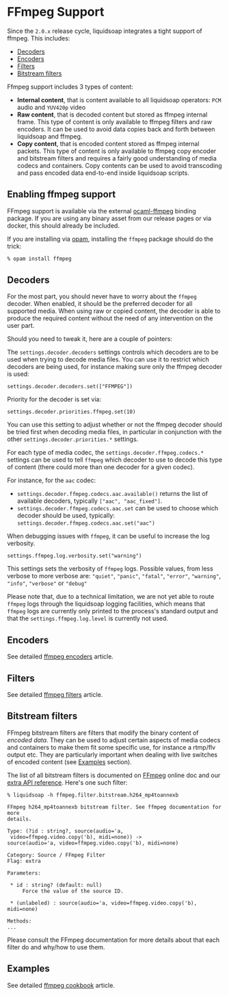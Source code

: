 # FFmpeg Support

Since the `2.0.x` release cycle, liquidsoap integrates a tight support of ffmpeg. This includes:

- [Decoders](#decoders)
- [Encoders](#encoders)
- [Filters](#filters)
- [Bitstream filters](#bitstream-filters)

Ffmpeg support includes 3 types of content:

- **Internal content**, that is content available to all liquidsoap operators: `PCM` audio and `YUV420p` video
- **Raw content**, that is decoded content but stored as ffmpeg internal frame.
  This type of content is only available to ffmpeg filters and raw encoders. It can be used to avoid data copies back and forth between liquidsoap and ffmpeg.
- **Copy content**, that is encoded content stored as ffmpeg internal packets.
  This type of content is only available to ffmpeg copy encoder and bitstream filters and requires a fairly good understanding of media codecs and containers.
  Copy contents can be used to avoid transcoding and pass encoded data end-to-end inside liquidsoap scripts.

## Enabling ffmpeg support

FFmpeg support is available via the external [ocaml-ffmpeg](https://github.com/savonet/ocaml-ffmpeg) binding package. If you are using any binary asset from
our release pages or via docker, this should already be included.

If you are installing via [opam](https://opam.ocaml.org/), installing the `ffmpeg` package should do the trick:

```sh
% opam install ffmpeg
```

## Decoders

For the most part, you should never have to worry about the `ffmpeg` decoder. When enabled, it should be the preferred decoder for all supported media.
When using raw or copied content, the decoder is able to produce the required content without the need of any intervention on the user part.

Should you need to tweak it, here are a couple of pointers:

The `settings.decoder.decoders` settings controls which decoders are to be used when trying to decode media files.
You can use it to restrict which decoders are being used, for instance making sure only the ffmpeg decoder is used:

```liquidsoap
settings.decoder.decoders.set(["FFMPEG"])
```

Priority for the decoder is set via:

```liquidsoap
settings.decoder.priorities.ffmpeg.set(10)
```

You can use this setting to adjust whether or not the ffmpeg decoder should be tried first when decoding media files, in particular in
conjunction with the other `settings.decoder.priorities.*` settings.

For each type of media codec, the `settings.decoder.ffmpeg.codecs.*` settings can be used to tell `ffmpeg` which decoder to use to
decode this type of content (there could more than one decoder for a given codec).

For instance, for the `aac` codec:

- `settings.decoder.ffmpeg.codecs.aac.available()` returns the list of available decoders, typically `["aac", "aac_fixed"]`.
- `settings.decoder.ffmpeg.codecs.aac.set` can be used to choose which decoder should be used, typically: `settings.decoder.ffmpeg.codecs.aac.set("aac")`

When debugging issues with `ffmpeg`, it can be useful to increase the log verbosity.

```liquidsoap
settings.ffmpeg.log.verbosity.set("warning")
```

This settings sets the verbosity of `ffmpeg` logs. Possible values, from less verbose to more verbose are:
`"quiet"`, `"panic"`, `"fatal"`, `"error"`, `"warning"`, `"info"`, `"verbose"` or `"debug"`

Please note that, due to a technical limitation, we are not yet able to route `ffmpeg` logs through
the liquidsoap logging facilities, which means that `ffmpeg` logs are currently only printed to the
process's standard output and that the `settings.ffmpeg.log.level` is currently not used.

## Encoders

See detailed [ffmpeg encoders](ffmpeg_encoder.html) article.

## Filters

See detailed [ffmpeg filters](ffmpeg_filters.html) article.

## Bitstream filters

FFmpeg bitstream filters are filters that modify the binary content of _encoded data_. They can be used to adjust certain aspects of
media codecs and containers to make them fit some specific use, for instance a rtmp/flv output etc. They are particularly important
when dealing with live switches of encoded content (see [Examples](#examples) section).

The list of all bitstream filters is documented on [FFmpeg](https://www.ffmpeg.org/ffmpeg-bitstream-filters.html) online doc and
our [extra API reference](reference-extras.html). Here's one such filter:

```liquidsoap
% liquidsoap -h ffmpeg.filter.bitstream.h264_mp4toannexb

FFmpeg h264_mp4toannexb bitstream filter. See ffmpeg documentation for more
details.

Type: (?id : string?, source(audio='a,
 video=ffmpeg.video.copy('b), midi=none)) ->
source(audio='a, video=ffmpeg.video.copy('b), midi=none)

Category: Source / FFmpeg Filter
Flag: extra

Parameters:

 * id : string? (default: null)
     Force the value of the source ID.

 * (unlabeled) : source(audio='a, video=ffmpeg.video.copy('b), midi=none)

Methods:
...
```

Please consult the FFmpeg documentation for more details about that each filter do and why/how to use them.

## Examples

See detailed [ffmpeg cookbook](ffmpeg_cookbook.html) article.
